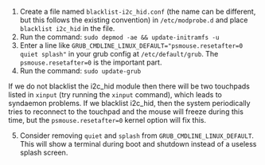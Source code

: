 1. Create a file named `blacklist-i2c_hid.conf` (the name can be different, but this follows the existing convention) in `/etc/modprobe.d` and place `blacklist i2c_hid` in the file.
2. Run the command: `sudo depmod -ae && update-initramfs -u`
3. Enter a line like `GRUB_CMDLINE_LINUX_DEFAULT="psmouse.resetafter=0 quiet splash"` in your grub config at `/etc/default/grub`. The `psmouse.resetafter=0` is the important part.
4. Run the command: `sudo update-grub`

If we do not blacklist the i2c_hid module then there will be two touchpads listed in `xinput` (try running the `xinput` command), which leads to syndaemon problems. If we blacklist i2c_hid, then the system periodically tries to reconnect to the touchpad and the mouse will freeze during this time, but the `psmouse.resetafter=0` kernel option will fix this.

5. Consider removing `quiet` and `splash` from `GRUB_CMDLINE_LINUX_DEFAULT`. This will show a terminal during boot and shutdown instead of a useless splash screen.
